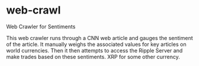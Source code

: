 web-crawl
=========

Web Crawler for Sentiments

This web crawler runs through a CNN web article and gauges the sentiment of the article. It manually weighs the associated values for key articles on world currencies. 
Then it then attempts to access the Ripple Server and make trades based on these sentiments. XRP for some other currency.
